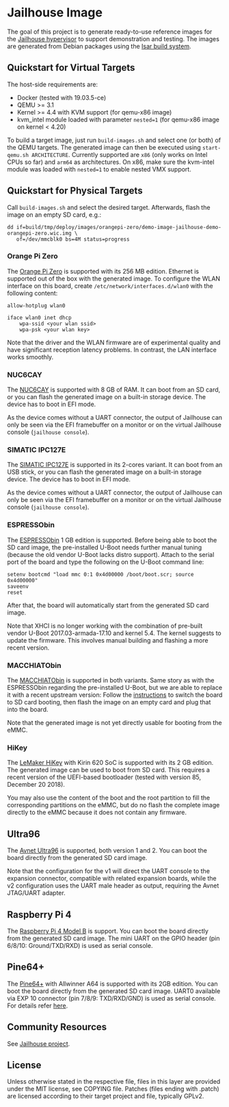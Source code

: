Jailhouse Image
===============

The goal of this project is to generate ready-to-use reference images for the
[Jailhouse hypervisor](https://github.com/siemens/jailhouse) to support
demonstration and testing. The images are generated from Debian packages using
the [Isar build system](https://github.com/ilbers/isar).


Quickstart for Virtual Targets
------------------------------

The host-side requirements are:

- Docker (tested with 19.03.5-ce)
- QEMU >= 3.1
- Kernel >= 4.4 with KVM support (for qemu-x86 image)
- kvm_intel module loaded with parameter `nested=1` (for qemu-x86 image on
  kernel < 4.20)

To build a target image, just run `build-images.sh` and select one (or
both) of the QEMU targets. The generated image can then be executed using
`start-qemu.sh ARCHITECTURE`. Currently supported are `x86` (only works on
Intel CPUs so far) and `arm64` as architectures. On x86, make sure the
kvm-intel module was loaded with `nested=1` to enable nested VMX support.


Quickstart for Physical Targets
-------------------------------

Call `build-images.sh` and select the desired target. Afterwards, flash the
image on an empty SD card, e.g.:

    dd if=build/tmp/deploy/images/orangepi-zero/demo-image-jailhouse-demo-orangepi-zero.wic.img \
       of=/dev/mmcblk0 bs=4M status=progress

### Orange Pi Zero

The [Orange Pi Zero](http://www.orangepi.org/orangepizero) is supported with
its 256 MB edition. Ethernet is supported out of the box with the generated
image. To configure the WLAN interface on this board, create
`/etc/network/interfaces.d/wlan0` with the following content:

    allow-hotplug wlan0

    iface wlan0 inet dhcp
        wpa-ssid <your wlan ssid>
        wpa-psk <your wlan key>

Note that the driver and the WLAN firmware are of experimental quality and have
significant reception latency problems. In contrast, the LAN interface works
smoothly.

### NUC6CAY

The [NUC6CAY](https://www.intel.com/content/www/us/en/products/boards-kits/nuc/mini-pcs/nuc6cays.html)
is supported with 8 GB of RAM. It can boot from an SD card, or you can flash
the generated image on a built-in storage device. The device has to boot in EFI
mode.

As the device comes without a UART connector, the output of Jailhouse can only
be seen via the EFI framebuffer on a monitor or on the virtual Jailhouse
console (`jailhouse console`).

### SIMATIC IPC127E

The [SIMATIC IPC127E](https://new.siemens.com/global/en/products/automation/pc-based/iot-gateways/simatic-ipc127e.html)
is supported in its 2-cores variant. It can boot from an USB stick, or you can
flash the generated image on a built-in storage device. The device has to boot
in EFI mode.

As the device comes without a UART connector, the output of Jailhouse can only
be seen via the EFI framebuffer on a monitor or on the virtual Jailhouse
console (`jailhouse console`).

### ESPRESSObin

The [ESPRESSObin](http://espressobin.net/tech-spec/) 1 GB edition is supported.
Before being able to boot the SD card image, the pre-installed U-Boot needs
further manual tuning (because the old vendor U-Boot lacks distro support).
Attach to the serial port of the board and type the following on the U-Boot
command line:

    setenv bootcmd "load mmc 0:1 0x4d00000 /boot/boot.scr; source 0x4d00000"
    saveenv
    reset

After that, the board will automatically start from the generated SD card
image.

Note that XHCI is no longer working with the combination of pre-built vendor
U-Boot 2017.03-armada-17.10 and kernel 5.4. The kernel suggests to update the
firmware. This involves manual building and flashing a more recent version.

### MACCHIATObin

The [MACCHIATObin](http://macchiatobin.net/compare/) is supported in both
variants. Same story as with the ESPRESSObin regarding the pre-installed
U-Boot, but we are able to replace it with a recent upstream version:
Follow the [instructions](http://wiki.macchiatobin.net/tiki-index.php?page=MACCHIATObin+Interface+list#Boot_Selection)
to switch the board to SD card booting, then flash the image on an empty
card and plug that into the board.

Note that the generated image is not yet directly usable for booting from the
eMMC.

### HiKey

The [LeMaker HiKey](http://www.lemaker.org/product-hikey-specification.html)
with Kirin 620 SoC is supported with its 2 GB edition. The generated image can
be used to boot from SD card. This requires a recent version of the UEFI-based
bootloader (tested with version 85, December 20 2018).

You may also use the content of the boot and the root partition to fill the
corresponding partitions on the eMMC, but do no flash the complete image
directly to the eMMC because it does not contain any firmware.

## Ultra96

The [Avnet Ultra96](https://www.96boards.org/product/ultra96/) is supported,
both version 1 and 2. You can boot the board directly from the generated SD
card image.

Note that the configuration for the v1 will direct the UART console to the
expansion connector, compatible with related expansion boards, while the v2
configuration uses the UART male header as output, requiring the Avnet
JTAG/UART adapter.

## Raspberry Pi 4

The [Raspberry Pi 4 Model B](https://www.raspberrypi.org/products/raspberry-pi-4-model-b/)
is support. You can boot the board directly from the generated SD card image.
The mini UART on the GPIO header (pin 6/8/10: Ground/TXD/RXD) is used as serial
console.

## Pine64+

The [Pine64+](https://www.pine64.org/devices/single-board-computers/pine-a64/)
with Allwinner A64 is supported with its 2GB edition. You can boot the board
directly from the generated SD card image. UART0 available via EXP 10 connector
(pin 7/8/9: TXD/RXD/GND) is used as serial console. For details refer
[here](https://linux-sunxi.org/Pine64#Serial_port_.2F_UART).

Community Resources
-------------------

See [Jailhouse project](https://github.com/siemens/jailhouse).


License
-------

Unless otherwise stated in the respective file, files in this layer are
provided under the MIT license, see COPYING file. Patches (files ending with
.patch) are licensed according to their target project and file, typically
GPLv2.
